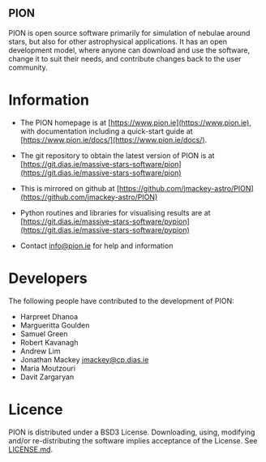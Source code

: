 
PION
-------

PION is open source software primarily for simulation of nebulae around stars, but also for other astrophysical applications.  It has an open development model, where anyone can download and use the software, change it to suit their needs, and contribute changes back to the user community.



Information
=============

 * The PION homepage is at [https://www.pion.ie](https://www.pion.ie), with documentation including a quick-start guide at [https://www.pion.ie/docs/](https://www.pion.ie/docs/).

 * The git repository to obtain the latest version of PION is at [https://git.dias.ie/massive-stars-software/pion](https://git.dias.ie/massive-stars-software/pion)

 * This is mirrored on github at [https://github.com/jmackey-astro/PION](https://github.com/jmackey-astro/PION)

 * Python routines and libraries for visualising results are at [https://git.dias.ie/massive-stars-software/pypion](https://git.dias.ie/massive-stars-software/pypion)

 * Contact [info@pion.ie](mailto:info@pion.ie) for help and information



Developers
==============

The following people have contributed to the development of PION:

  * Harpreet Dhanoa
  * Margueritta Goulden   
  * Samuel Green
  * Robert Kavanagh
  * Andrew Lim
  * Jonathan Mackey       <jmackey@cp.dias.ie>
  * Maria Moutzouri    
  * Davit Zargaryan


Licence
===========

PION is distributed under a BSD3 License.  Downloading, using, modifying and/or re-distributing the software implies acceptance of the License.  See [LICENSE.md](https://git.dias.ie/massive-stars-software/pion/-/blob/master/LICENSE.md).


